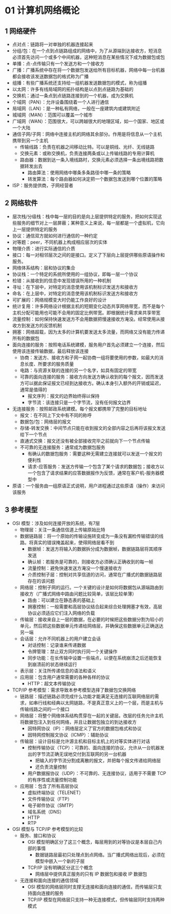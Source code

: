 # 01 计算机网络概论

## 1 网络硬件

- 点对点：链路将一对单独的机器连接起来
- 分组/包：在一个点到点链路组成的网络中，为了从源端到达接收方，短消息必须首先访问一个或多个中间机器，这种短消息在某些情况下成为数据包或包
- 单播：点-点传输只有一个发送方和一个接收方
- 广播：广播系统中存在将一个数据包发送给所有目标机器，网络中每一台机器都会接收该发送数据包的格式称为广播
- 组播：有些广播系统还支持给一组机器发送数据包的模式，称为组播
- 以太网：许多有线局域网的拓扑结构是以点到点链路为基础的
- 交换机：通过一条点到点链路连接到的一个机器，成为交换机
- 个域网（PAN）：允许设备围绕着一个人进行通信
- 局域网（LAN）：是一种私有网络，一般在一座建筑内或建筑附近
- 城域网（MAN）：范围可以覆盖一个城市
- 广域网（WAN）：范围很大，可以跨越很大的地理区域，如一个国家、地区或一个大陆
- 通信子网/子网：网络中连接主机的网络其余部分。作用是将信息从一个主机携带到另一个主机
    - 传输线路：负责在机器之间移动比特。可以是铜线、光纤、无线链路
    - 交换元素：或称交换机，负责连接两条或以上传输线路的专用计算机
    - 路由器：数据到达一条入境线路时，交换元素必须选择一条出境线路把数据转发出去
        - 路由算法：使用网络中哪条多条路径中哪一条的策略
        - 转发算法：每个路由器如何决定把一个数据包发送到哪个位置的策略
- ISP：服务提供商，子网经营者

## 2 网络软件

- 层次栈/分级栈：栈中每一层的目的是向上层提供特定的服务，把如何实现这些服务的细节对上一层屏蔽；某种意义上来说，每一层都是一个虚拟机，它向上一层提供特定的服务
- 协议：通信双方就如何进行通信的一种约定
- 对等题：peer，不同机器上构成相应层次的实体
- 物理介质：进行实际通信的介质
- 接口：每一对相邻层次之间的是接口。定义了下层向上层提供哪些原语操作和服务。
- 网络体系结构：层和协议的集合
- 协议栈：一个特定的系统所使用的一组协议，即每一层一个协议
- 检错：从接收到的信息中发现错误所用的一种机制
- 寻址：在下层中，对特定的消息使用该机制标识发送方和接收方
- 命名：在上层中，对特定的消息使用该机制标识发送方和接收方
- 可扩展的：网络规模变大时仍能工作良好的设计
- 统计复用：许多网络设计根据主机的短期变化动态共享网络带宽，而不是每个主机分配可能用也可能不会用的固定比例带宽。即根据统计需求来共享带宽
- 流量控制：如何保持快速发送方不会用数据把慢速接收方淹没。经常使用从接收方到发送方的反馈机制
- 拥塞：网络超载，因为太多的计算机要发送太多流量，而网络又没有能力传递所有的数据包
- 面向连接的服务：按照电话系统建模，服务用户首先必须建立一个连接，然后使用该连接传输数据，最后释放该连接
    - 协商：发送方、接收方和子网一起协商一组将要使用的参数，如最大的消息长度、所要求的服务质量
    - 电路：与资源关联的连接的另一个名字，如具有固定的带宽
    -  可靠的面向连接的服务：接收方向发送方确认收到的每个报文，因而发送方可以据此保证报文已经到达接收方。确认本身引入额外的开销或延迟，通常是值得的
        - 报文序列：报文的边界始终得以保持
        - 字节流：该连接只是一个字节流，没有任何报文边界
- 无连接服务：按照邮政系统建模。每个报文都携带了完整的目标地址
    - 报文：在不同上下文中有不同的称呼
    - 数据包/包：网络层的报文
    - 存储-转发交换：中间节点只能在收到报文的全部内容之后再将该报文发送给下一个节点
    - 直通式交换：报文还没有被全部接收完毕之前就向下一个节点传输
    - 不可靠的无连接服务：通常成为数据包服务
        - 有确认的数据包服务：需要这种无需建立连接就可以发送一个报文的便利性
        - 请求-应答服务：发送方传输一个包含了某个请求的数据包；接收方以一个包含了请求结果的应答数据报作为反馈，通常在客户机-服务器模型中
- 原语：一个服务由一组原语正式说明，用户进程通过这些原语（操作）来访问该服务

## 3 参考模型

- OSI 模型：涉及如何连接开放的系统，有7层
    - 物理层：关注一条通信信道上传输原始比特
    - 数据链路层：将一个原始的传输设施转变成为一条没有漏检传输错误的线路。将真实的错误掩盖起来，使得网络层看不到
        - 数据帧：发送方将输入的数据拆分成为数据帧，数据链路层将其顺序发送
        - 确认帧：若服务是可靠的，则接收方必须确认正确收到的每一帧
        - 流量控制：避免快速发送方淹没一个慢速接收方
        - 介质控制子层：控制对共享信道的访问，通常在广播式的数据链路层存在的该问题
    - 网络层：控制子网的运行。一个关键的设计是如何将数据包从源端路由到接收方（广播式网络中路由问题比较简单，该层比较单薄）
        - 路由：可以建立在静态表的基础上
        - 拥塞控制：一般需要和高层协议结合起来综合处理拥塞才有效，高层协议必须适应它们注入网络的负载
    - 传输层：接收来自上一层的数据，在必要的时候把这些数据分割为较小的单元，然后把这些数据单元传递给网络层，并确保这些数据单元正确送达另一端
    - 会话层：允许不同机器上的用户建立会话
        - 对话控制：记录谁来传递数据
        - 令牌管理：禁止双方同时执行同一个关键操作
        - 同步功能：在长传输中设置一些端点，以便在系统崩溃之后还能恢复到崩溃前的状态继续运行
    - 表示层：关注所传递信息的语法和语义
    - 应用层：包含用户通常需要的各种各样的协议
        - HTTP：超文本传输协议
- TCP/IP 参考模型：需求导致本参考模型选择了数据包交换网络
    - 链路层：描述链路必须完成什么功能才能满足无连接的互联网络层的需求，如串行线和经典以太网链路，不是真正意义上的一个层，而是主机与传输线路之间的一个接口
    - 网络层：将整个网络体系结构贯穿在一起的关键层。改层的任务允许主机将数据包注入到任何网络，并且让数据包独立的到达接收方
        - 因特网协议（IP）：网络层定义了官方的数据包格式和协议
        - 因特网控制报文协议（ICMP）：辅助协议
    - 传输层：设计目标是允许源主机和目标主机上的对等实体进行对话
        - 控制传输协议（TCP）：可靠的、面向连接的协议，允许从一台机器发出的字节流正确无误地交付到互联网的另一台机器
            - 把输入的字节流分割成离散的报文，并把每个报文传递给网络层
            - 还负责流量控制
        - 用户数据报协议（UDP）：不可靠的、无连接协议，适用于不需要 TCP 的有序性或流量控制功能
    - 应用层：包含了所有高层协议
        - 虚拟终端协议（TELENET）
        - 文件传输协议（FTP）
        - 电子邮件协议（SMTP）
        - 域名系统（DNS）
        - HTTP
        - RTP
- OSI 模型与 TCP/IP 参考模型的比较
    - 服务、接口和协议
        - OSI 模型明确区分了这三个概念，每层用到的对等协议是本层自己内部的事情
            - 数据链路层最初只处理点到点网络。当广播式网络出现后，必须在模型中嵌入一个新的子层
        - TCP/IP 没有明确区分这三个概念
            - 网络层中提供真正服务的只有 IP 数据包和接收 IP 数据包
    - 无连接和面向连接的通信领域
        - OSI 模型的网络层同时支撑无连接和面向连接的通信，而传输层只支持面向连接的服务
        - TCP/IP 模型在网络层只支持一种无连接模式，但传输层同时支持两种模式
